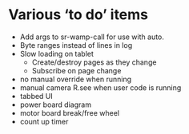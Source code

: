 # Various ‘to do’ items

 - Add args to sr-wamp-call for use with auto.
 - Byte ranges instead of lines in log
 - Slow loading on tablet
   - Create/destroy pages as they change
   - Subscribe on page change
 - no manual override when running
 - manual camera R.see when user code is running
 - tabbed UI
 - power board diagram
 - motor board break/free wheel
 - count up timer

